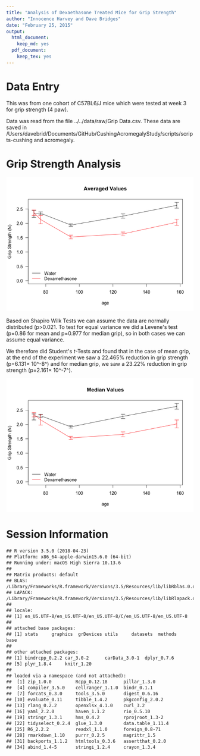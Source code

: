 ```yaml
---
title: "Analysis of Dexaethasone Treated Mice for Grip Strength"
author: "Innocence Harvey and Dave Bridges"
date: "February 25, 2015"
output:
  html_document:
    keep_md: yes
  pdf_document:
    keep_tex: yes
---
```




# Data Entry
This was from one cohort of C57BL6/J mice which were tested at week 3 for grip strength (4 paw).



Data was read from the file ../../data/raw/Grip Data.csv.  These data are saved in /Users/davebrid/Documents/GitHub/CushingAcromegalyStudy/scripts/scripts-cushing and acromegaly.

# Grip Strength Analysis



![](figures/scatter-plot-grip-mean-1.png)<!-- -->


Based on Shapiro Wilk Tests  we can assume the data are normally distributed (p>0.021.  To test for equal variance we did a Levene's test (p=0.86 for mean and p=0.977 for median grip), so in both cases we can assume equal variance.

We therefore did Student's *t*-Tests and found that in the case of mean grip, at the end of the experiment we saw a 22.465% reduction in grip strength (p=6.131&times; 10^-8^) and for median grip, we saw a 23.22% reduction in grip strength (p=2.161&times; 10^-7^).

![](figures/scatter-plot-grip-median-1.png)<!-- -->

# Session Information

```
## R version 3.5.0 (2018-04-23)
## Platform: x86_64-apple-darwin15.6.0 (64-bit)
## Running under: macOS High Sierra 10.13.6
## 
## Matrix products: default
## BLAS: /Library/Frameworks/R.framework/Versions/3.5/Resources/lib/libRblas.0.dylib
## LAPACK: /Library/Frameworks/R.framework/Versions/3.5/Resources/lib/libRlapack.dylib
## 
## locale:
## [1] en_US.UTF-8/en_US.UTF-8/en_US.UTF-8/C/en_US.UTF-8/en_US.UTF-8
## 
## attached base packages:
## [1] stats     graphics  grDevices utils     datasets  methods   base     
## 
## other attached packages:
## [1] bindrcpp_0.2.2 car_3.0-2      carData_3.0-1  dplyr_0.7.6   
## [5] plyr_1.8.4     knitr_1.20    
## 
## loaded via a namespace (and not attached):
##  [1] zip_1.0.0         Rcpp_0.12.18      pillar_1.3.0     
##  [4] compiler_3.5.0    cellranger_1.1.0  bindr_0.1.1      
##  [7] forcats_0.3.0     tools_3.5.0       digest_0.6.16    
## [10] evaluate_0.11     tibble_1.4.2      pkgconfig_2.0.2  
## [13] rlang_0.2.2       openxlsx_4.1.0    curl_3.2         
## [16] yaml_2.2.0        haven_1.1.2       rio_0.5.10       
## [19] stringr_1.3.1     hms_0.4.2         rprojroot_1.3-2  
## [22] tidyselect_0.2.4  glue_1.3.0        data.table_1.11.4
## [25] R6_2.2.2          readxl_1.1.0      foreign_0.8-71   
## [28] rmarkdown_1.10    purrr_0.2.5       magrittr_1.5     
## [31] backports_1.1.2   htmltools_0.3.6   assertthat_0.2.0 
## [34] abind_1.4-5       stringi_1.2.4     crayon_1.3.4
```
